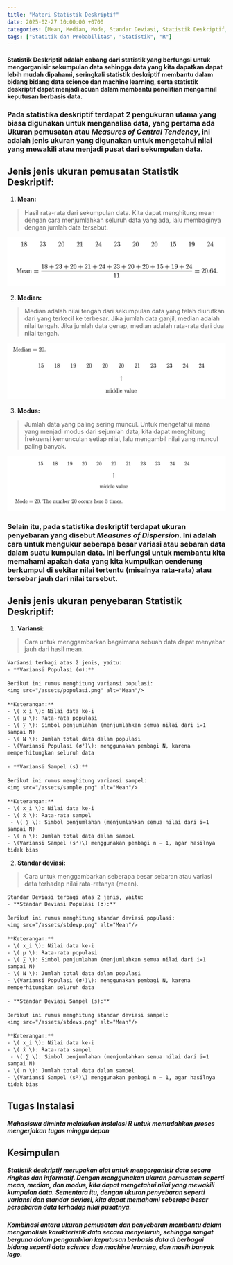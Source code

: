 ```yaml
---
title: "Materi Statistik Deskriptif"
date: 2025-02-27 10:00:00 +0700
categories: [Mean, Median, Mode, Standar Deviasi, Statistik Deskriptif, Variansi]
tags: ["Statitik dan Probabilitas", "Statistik", "R"]
---
```


#### Statistik Deskriptif adalah cabang dari statistik yang berfungsi untuk mengorganisir sekumpulan data sehingga data yang kita dapatkan dapat lebih mudah dipahami, seringkali statistik deskriptif membantu dalam bidang bidang data science dan machine learning, serta statistik deskriptif dapat menjadi acuan dalam membantu penelitian mengamnil keputusan berbasis data.

### Pada statistika deskriptif terdapat 2 pengukuran utama yang biasa digunakan untuk menganalisa data, yang pertama ada Ukuran pemusatan atau *Measures of Central Tendency*, ini adalah jenis ukuran yang digunakan untuk mengetahui nilai yang mewakili atau menjadi pusat dari sekumpulan data.

## Jenis jenis ukuran pemusatan Statistik Deskriptif: 
1. **Mean:**
> Hasil rata-rata dari sekumpulan data. Kita dapat menghitung mean dengan cara menjumlahkan seluruh data yang ada, lalu membaginya dengan jumlah data tersebut.

<img src="/assets/Mean.png" alt="Mean">

2. **Median:**
> Median adalah nilai tengah dari sekumpulan data yang telah diurutkan dari yang terkecil ke terbesar. Jika jumlah data ganjil, median adalah nilai tengah. Jika jumlah data genap, median adalah rata-rata dari dua nilai tengah.

<img src="/assets/Median.png" alt="median">

3. **Modus:**
> Jumlah data yang paling sering muncul. Untuk mengetahui mana yang menjadi modus dari sejumlah data, kita dapat menghitung frekuensi kemunculan setiap nilai, lalu mengambil nilai yang muncul paling banyak.

<img src="/assets/Mode.png" alt=""/>

### Selain itu, pada statistika deskriptif terdapat ukuran penyebaran yang disebut *Measures of Dispersion*. Ini adalah cara untuk mengukur seberapa besar variasi atau sebaran data dalam suatu kumpulan data. Ini berfungsi untuk membantu kita memahami apakah data yang kita kumpulkan cenderung berkumpul di sekitar nilai tertentu (misalnya rata-rata) atau tersebar jauh dari nilai tersebut.

## Jenis jenis ukuran penyebaran Statistik Deskriptif: 
1. **Variansi:**
> Cara untuk menggambarkan bagaimana sebuah data dapat menyebar jauh dari hasil mean.

    Variansi terbagi atas 2 jenis, yaitu:
    - **Variansi Populasi (σ):**

    Berikut ini rumus menghitung variansi populasi:
    <img src="/assets/populasi.png" alt="Mean"/>

    **Keterangan:**
    - \( x_i \): Nilai data ke-i  
    - \( μ \): Rata-rata populasi  
    - \( ∑ \): Simbol penjumlahan (menjumlahkan semua nilai dari i=1 sampai N)
    - \( N \): Jumlah total data dalam populasi  
    - \(Variansi Populasi (σ²)\): menggunakan pembagi N, karena memperhitungkan seluruh data

    - **Variansi Sampel (s):**  

    Berikut ini rumus menghitung variansi sampel:
    <img src="/assets/sample.png" alt="Mean"/>

    **Keterangan:**
    - \( x_i \): Nilai data ke-i  
    - \( x̄ \): Rata-rata sampel
     - \( ∑ \): Simbol penjumlahan (menjumlahkan semua nilai dari i=1 sampai N)
    - \( n \): Jumlah total data dalam sampel  
    - \(Variansi Sampel (s²)\) menggunakan pembagi n − 1, agar hasilnya tidak bias 

2. **Standar deviasi:**
> Cara untuk menggambarkan seberapa besar sebaran atau variasi data terhadap nilai rata-ratanya (mean).

    Standar Deviasi terbagi atas 2 jenis, yaitu:
    - **Standar Deviasi Populasi (σ):**

    Berikut ini rumus menghitung standar deviasi populasi:
    <img src="/assets/stdevp.png" alt="Mean"/>

    **Keterangan:**
    - \( x_i \): Nilai data ke-i  
    - \( μ \): Rata-rata populasi  
    - \( ∑ \): Simbol penjumlahan (menjumlahkan semua nilai dari i=1 sampai N)
    - \( N \): Jumlah total data dalam populasi  
    - \(Variansi Populasi (σ²)\): menggunakan pembagi N, karena memperhitungkan seluruh data

    - **Standar Deviasi Sampel (s):**  

    Berikut ini rumus menghitung standar deviasi sampel:
    <img src="/assets/stdevs.png" alt="Mean"/>

    **Keterangan:**
    - \( x_i \): Nilai data ke-i  
    - \( x̄ \): Rata-rata sampel
     - \( ∑ \): Simbol penjumlahan (menjumlahkan semua nilai dari i=1 sampai N)
    - \( n \): Jumlah total data dalam sampel  
    - \(Variansi Sampel (s²)\) menggunakan pembagi n − 1, agar hasilnya tidak bias 

## Tugas Instalasi
##### Mahasiswa diminta melakukan instalasi R untuk memudahkan proses mengerjakan tugas minggu depan

## Kesimpulan
##### Statistik deskriptif merupakan alat untuk mengorganisir data secara ringkas dan informatif. Dengan menggunakan ukuran pemusatan seperti mean, median, dan modus, kita dapat mengetahui nilai yang mewakili kumpulan data. Sementara itu, dengan ukuran penyebaran seperti variansi dan standar deviasi, kita dapat memahami seberapa besar persebaran data terhadap nilai pusatnya.
##### Kombinasi antara ukuran pemusatan dan penyebaran membantu dalam menganalisis karakteristik data secara menyeluruh, sehingga sangat berguna dalam pengambilan keputusan berbasis data di berbagai bidang seperti data science dan machine learning, dan masih banyak lago.